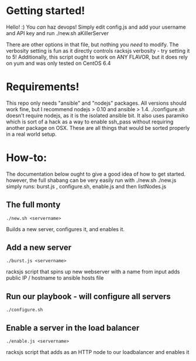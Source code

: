 # Getting started!
Hello! :) You _can_ haz devops! Simply edit config.js and add your username and API key and run
    ./new.sh aKillerServer

There are other options in that file, but nothing you _need_ to modify. The verbosity setting is fun as it directly controls racksjs verbosity - try setting it to 5! Additionally, this script ought to work on ANY FLAVOR, but it does rely on yum and was only tested on CentOS 6.4

# Requirements!
This repo only needs "ansible" and "nodejs" packages. All versions should work fine, but I recommend
nodejs > 0.10 and ansible > 1.4. ./configure.sh doesn't require nodejs, as it is the isolated ansible bit. It also uses paramiko which is sort of a hack as a way to enable ssh_pass without requiring another package on OSX. These are all things that would be sorted properly in a real world setup.

# How-to:
The documentation below ought to give a good idea of how to get started. 
however, the full shabang can be very easily run with ./new.sh <servername>
./new.js <servername> simply runs: burst.js <servername>, configure.sh, enable.js <servername> and then listNodes.js

## The full monty
    ./new.sh <servername>
Builds a new server, configures it, and enables it.

## Add a new server
    ./burst.js <servername>
racksjs script that spins up new webserver with a name from input
adds public IP / hostname to ansible hosts file

## Run our playbook - will configure all servers
    ./configure.sh

## Enable a server in the load balancer
    ./enable.js <servername>
racksjs script that adds <servername> as an HTTP node to our loadbalancer and enables it